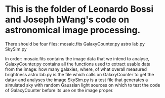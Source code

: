 # This is the folder of Leonardo Bossi and Joseph bWang's code on astronomical image processing.

There should be four files:
	mosaic.fits
	GalaxyCounter.py
	astro lab.py
	SkySim.py

In order: 
mosaic.fits contains the image data that we intend to analyse, 
GalaxyCounter.py contains all the functions used to extract usable data from the image: how many galaxies, where, of what overall measured brightness
astro lab.py is the file which calls on GalaxyCounter to get the data< and analyses the image
SkySim.py is a test file that generates a simulated sky with random Gaussian light sources on which to test the code of GalaxyCounter before its use on the image proper.